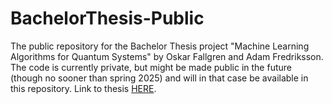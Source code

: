# BachelorThesis-Public
The public repository for the Bachelor Thesis project "Machine Learning Algorithms for Quantum Systems" by Oskar Fallgren and Adam Fredriksson. The code is currently private, but might be made public in the future (though no sooner than spring 2025) and will in that case be available in this repository. 
Link to thesis [HERE](https://kth.diva-portal.org/smash/record.jsf?dswid=-4541&pid=diva2%3A1781502&c=3&searchType=UNDERGRADUATE&language=sv&query=&af=%5B%5D&aq=%5B%5B%5D%5D&aq2=%5B%5B%7B%22dateIssued%22%3A%7B%22from%22%3A%222023%22%2C%22to%22%3A%22%22%7D%7D%2C%7B%22courseSubjectId%22%3A%2210310%22%7D%2C%7B%22thesisLevel%22%3A%22M2%22%7D%5D%5D&aqe=%5B%5D&noOfRows=50&sortOrder=author_sort_asc&sortOrder2=title_sort_asc&onlyFullText=false&sf=all).
